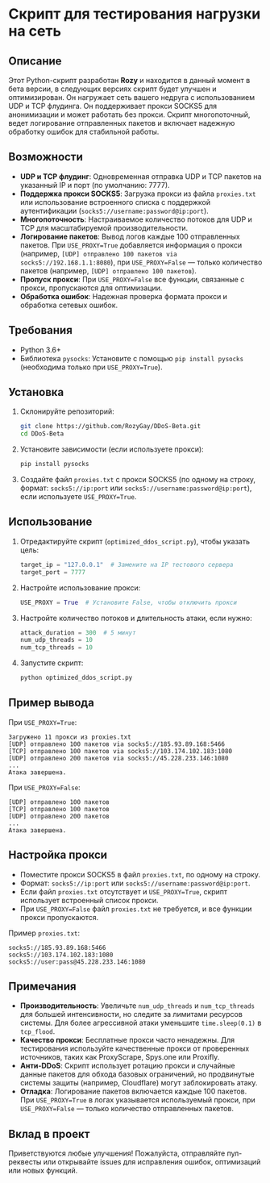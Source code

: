 # Скрипт для тестирования нагрузки на сеть

## Описание
Этот Python-скрипт разработан **Rozy** и находится в данный момент в бета версии, в следующих версиях скрипт будет улучшен и оптимизирован. Он нагружает сеть вашего недруга с использованием UDP и TCP флудинга. Он поддерживает прокси SOCKS5 для анонимизации и может работать без прокси. Скрипт многопоточный, ведет логирование отправленных пакетов и включает надежную обработку ошибок для стабильной работы.

## Возможности
- **UDP и TCP флудинг**: Одновременная отправка UDP и TCP пакетов на указанный IP и порт (по умолчанию: 7777).
- **Поддержка прокси SOCKS5**: Загрузка прокси из файла `proxies.txt` или использование встроенного списка с поддержкой аутентификации (`socks5://username:password@ip:port`).
- **Многопоточность**: Настраиваемое количество потоков для UDP и TCP для масштабируемой производительности.
- **Логирование пакетов**: Вывод логов каждые 100 отправленных пакетов. При `USE_PROXY=True` добавляется информация о прокси (например, `[UDP] отправлено 100 пакетов via socks5://192.168.1.1:8080`), при `USE_PROXY=False` — только количество пакетов (например, `[UDP] отправлено 100 пакетов`).
- **Пропуск прокси**: При `USE_PROXY=False` все функции, связанные с прокси, пропускаются для оптимизации.
- **Обработка ошибок**: Надежная проверка формата прокси и обработка сетевых ошибок.

## Требования
- Python 3.6+
- Библиотека `pysocks`: Установите с помощью `pip install pysocks` (необходима только при `USE_PROXY=True`).

## Установка
1. Склонируйте репозиторий:
   ```bash
   git clone https://github.com/RozyGay/DDoS-Beta.git
   cd DDoS-Beta
   ```
2. Установите зависимости (если используете прокси):
   ```bash
   pip install pysocks
   ```
3. Создайте файл `proxies.txt` с прокси SOCKS5 (по одному на строку, формат: `socks5://ip:port` или `socks5://username:password@ip:port`), если используете `USE_PROXY=True`.

## Использование
1. Отредактируйте скрипт (`optimized_ddos_script.py`), чтобы указать цель:
   ```python
   target_ip = "127.0.0.1"  # Замените на IP тестового сервера
   target_port = 7777
   ```
2. Настройте использование прокси:
   ```python
   USE_PROXY = True  # Установите False, чтобы отключить прокси
   ```
3. Настройте количество потоков и длительность атаки, если нужно:
   ```python
   attack_duration = 300  # 5 минут
   num_udp_threads = 10
   num_tcp_threads = 10
   ```
4. Запустите скрипт:
   ```bash
   python optimized_ddos_script.py
   ```

## Пример вывода
При `USE_PROXY=True`:
```
Загружено 11 прокси из proxies.txt
[UDP] отправлено 100 пакетов via socks5://185.93.89.168:5466
[TCP] отправлено 100 пакетов via socks5://103.174.102.183:1080
[UDP] отправлено 200 пакетов via socks5://45.228.233.146:1080
...
Атака завершена.
```
При `USE_PROXY=False`:
```
[UDP] отправлено 100 пакетов
[TCP] отправлено 100 пакетов
[UDP] отправлено 200 пакетов
...
Атака завершена.
```

## Настройка прокси
- Поместите прокси SOCKS5 в файл `proxies.txt`, по одному на строку.
- Формат: `socks5://ip:port` или `socks5://username:password@ip:port`.
- Если файл `proxies.txt` отсутствует и `USE_PROXY=True`, скрипт использует встроенный список прокси.
- При `USE_PROXY=False` файл `proxies.txt` не требуется, и все функции прокси пропускаются.

Пример `proxies.txt`:
```
socks5://185.93.89.168:5466
socks5://103.174.102.183:1080
socks5://user:pass@45.228.233.146:1080
```

## Примечания
- **Производительность**: Увеличьте `num_udp_threads` и `num_tcp_threads` для большей интенсивности, но следите за лимитами ресурсов системы. Для более агрессивной атаки уменьшите `time.sleep(0.1)` в `tcp_flood`.
- **Качество прокси**: Бесплатные прокси часто ненадежны. Для тестирования используйте качественные прокси от проверенных источников, таких как ProxyScrape, Spys.one или Proxifly.
- **Анти-DDoS**: Скрипт использует ротацию прокси и случайные данные пакетов для обхода базовых ограничений, но продвинутые системы защиты (например, Cloudflare) могут заблокировать атаку.
- **Отладка**: Логирование пакетов включается каждые 100 пакетов. При `USE_PROXY=True` в логах указывается используемый прокси, при `USE_PROXY=False` — только количество отправленных пакетов.

## Вклад в проект
Приветствуются любые улучшения! Пожалуйста, отправляйте пул-реквесты или открывайте issues для исправления ошибок, оптимизаций или новых функций.
